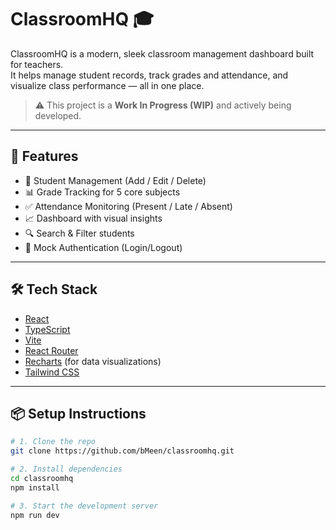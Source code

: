 # ClassroomHQ 🎓

ClassroomHQ is a modern, sleek classroom management dashboard built for teachers.  
It helps manage student records, track grades and attendance, and visualize class performance — all in one place.

> ⚠️ This project is a **Work In Progress (WIP)** and actively being developed.

---

## 🚀 Features

- 👥 Student Management (Add / Edit / Delete)
- 📊 Grade Tracking for 5 core subjects
- ✅ Attendance Monitoring (Present / Late / Absent)
- 📈 Dashboard with visual insights
- 🔍 Search & Filter students
- 🔐 Mock Authentication (Login/Logout)

---

## 🛠 Tech Stack

- [React](https://reactjs.org/)
- [TypeScript](https://www.typescriptlang.org/)
- [Vite](https://vitejs.dev/)
- [React Router](https://reactrouter.com/)
- [Recharts](https://recharts.org/) (for data visualizations)
- [Tailwind CSS](https://tailwindcss.com/)

---

## 📦 Setup Instructions

```bash
# 1. Clone the repo
git clone https://github.com/bMeen/classroomhq.git

# 2. Install dependencies
cd classroomhq
npm install

# 3. Start the development server
npm run dev
```

